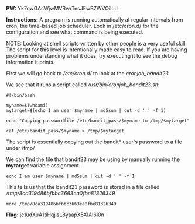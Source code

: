**PW:** Yk7owGAcWjwMVRwrTesJEwB7WVOiILLI

**Instructions:** A program is running automatically at regular intervals from cron, the time-based job scheduler. Look in /etc/cron.d/ for the configuration and see what command is being executed.

NOTE: Looking at shell scripts written by other people is a very useful skill. The script for this level is intentionally made easy to read. If you are having problems understanding what it does, try executing it to see the debug information it prints.

First we will go back to */etc/cron.d/* to look at the *cronjob_bandit23*

We see that it runs a script called */usr/bin/cronjob_bandit23.sh*:
```
#!/bin/bash

myname=$(whoami)
mytarget=$(echo I am user $myname | md5sum | cut -d ' ' -f 1)

echo "Copying passwordfile /etc/bandit_pass/$myname to /tmp/$mytarget"

cat /etc/bandit_pass/$myname > /tmp/$mytarget
```

The script is essentially copying out the bandit* user's password to a file under /tmp/

We can find the file that bandit23 may be using by manually running the **mytarget** variable assignment.

`echo I am user $myname | md5sum | cut -d ' ' -f 1`

This tells us that the bandit23 password is stored in a file called */tmp/8ca319486bfbbc3663ea0fbe81326349*

`more /tmp/8ca319486bfbbc3663ea0fbe81326349`

**Flag:** jc1udXuA1tiHqjIsL8yaapX5XIAI6i0n
